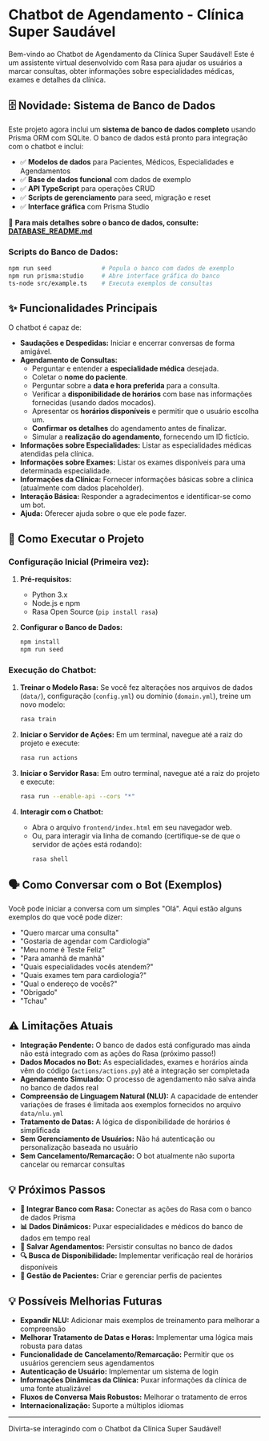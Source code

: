 # Chatbot de Agendamento - Clínica Super Saudável

Bem-vindo ao Chatbot de Agendamento da Clínica Super Saudável! Este é um assistente virtual desenvolvido com Rasa para ajudar os usuários a marcar consultas, obter informações sobre especialidades médicas, exames e detalhes da clínica.

## 🗄️ Novidade: Sistema de Banco de Dados

Este projeto agora inclui um **sistema de banco de dados completo** usando Prisma ORM com SQLite. O banco de dados está pronto para integração com o chatbot e inclui:

- ✅ **Modelos de dados** para Pacientes, Médicos, Especialidades e Agendamentos
- ✅ **Base de dados funcional** com dados de exemplo
- ✅ **API TypeScript** para operações CRUD
- ✅ **Scripts de gerenciamento** para seed, migração e reset
- ✅ **Interface gráfica** com Prisma Studio

📖 **Para mais detalhes sobre o banco de dados, consulte: [DATABASE_README.md](DATABASE_README.md)**

### Scripts do Banco de Dados:
```bash
npm run seed              # Popula o banco com dados de exemplo
npm run prisma:studio     # Abre interface gráfica do banco
ts-node src/example.ts    # Executa exemplos de consultas
```

## ✨ Funcionalidades Principais

O chatbot é capaz de:

* **Saudações e Despedidas:** Iniciar e encerrar conversas de forma amigável.
* **Agendamento de Consultas:**
    * Perguntar e entender a **especialidade médica** desejada.
    * Coletar o **nome do paciente**.
    * Perguntar sobre a **data e hora preferida** para a consulta.
    * Verificar a **disponibilidade de horários** com base nas informações fornecidas (usando dados mocados).
    * Apresentar os **horários disponíveis** e permitir que o usuário escolha um.
    * **Confirmar os detalhes** do agendamento antes de finalizar.
    * Simular a **realização do agendamento**, fornecendo um ID fictício.
* **Informações sobre Especialidades:** Listar as especialidades médicas atendidas pela clínica.
* **Informações sobre Exames:** Listar os exames disponíveis para uma determinada especialidade.
* **Informações da Clínica:** Fornecer informações básicas sobre a clínica (atualmente com dados placeholder).
* **Interação Básica:** Responder a agradecimentos e identificar-se como um bot.
* **Ajuda:** Oferecer ajuda sobre o que ele pode fazer.

## 🚀 Como Executar o Projeto

### Configuração Inicial (Primeira vez):

1.  **Pré-requisitos:**
    * Python 3.x
    * Node.js e npm
    * Rasa Open Source (`pip install rasa`)

2.  **Configurar o Banco de Dados:**
    ```bash
    npm install
    npm run seed
    ```

### Execução do Chatbot:

1.  **Treinar o Modelo Rasa:**
    Se você fez alterações nos arquivos de dados (`data/`), configuração (`config.yml`) ou domínio (`domain.yml`), treine um novo modelo:
    ```bash
    rasa train
    ```

2.  **Iniciar o Servidor de Ações:**
    Em um terminal, navegue até a raiz do projeto e execute:
    ```bash
    rasa run actions
    ```

3.  **Iniciar o Servidor Rasa:**
    Em outro terminal, navegue até a raiz do projeto e execute:
    ```bash
    rasa run --enable-api --cors "*"
    ```

4.  **Interagir com o Chatbot:**
    * Abra o arquivo `frontend/index.html` em seu navegador web.
    * Ou, para interagir via linha de comando (certifique-se de que o servidor de ações está rodando):
        ```bash
        rasa shell
        ```

## 🗣️ Como Conversar com o Bot (Exemplos)

Você pode iniciar a conversa com um simples "Olá". Aqui estão alguns exemplos do que você pode dizer:

* "Quero marcar uma consulta"
* "Gostaria de agendar com Cardiologia"
* "Meu nome é Teste Feliz"
* "Para amanhã de manhã"
* "Quais especialidades vocês atendem?"
* "Quais exames tem para cardiologia?"
* "Qual o endereço de vocês?"
* "Obrigado"
* "Tchau"

## ⚠️ Limitações Atuais

* **Integração Pendente:** O banco de dados está configurado mas ainda não está integrado com as ações do Rasa (próximo passo!)
* **Dados Mocados no Bot:** As especialidades, exames e horários ainda vêm do código (`actions/actions.py`) até a integração ser completada
* **Agendamento Simulado:** O processo de agendamento não salva ainda no banco de dados real
* **Compreensão de Linguagem Natural (NLU):** A capacidade de entender variações de frases é limitada aos exemplos fornecidos no arquivo `data/nlu.yml`
* **Tratamento de Datas:** A lógica de disponibilidade de horários é simplificada
* **Sem Gerenciamento de Usuários:** Não há autenticação ou personalização baseada no usuário
* **Sem Cancelamento/Remarcação:** O bot atualmente não suporta cancelar ou remarcar consultas

## 💡 Próximos Passos

* **🔗 Integrar Banco com Rasa:** Conectar as ações do Rasa com o banco de dados Prisma
* **📊 Dados Dinâmicos:** Puxar especialidades e médicos do banco de dados em tempo real
* **💾 Salvar Agendamentos:** Persistir consultas no banco de dados
* **🔍 Busca de Disponibilidade:** Implementar verificação real de horários disponíveis
* **👤 Gestão de Pacientes:** Criar e gerenciar perfis de pacientes

## 💡 Possíveis Melhorias Futuras

* **Expandir NLU:** Adicionar mais exemplos de treinamento para melhorar a compreensão
* **Melhorar Tratamento de Datas e Horas:** Implementar uma lógica mais robusta para datas
* **Funcionalidade de Cancelamento/Remarcação:** Permitir que os usuários gerenciem seus agendamentos
* **Autenticação de Usuário:** Implementar um sistema de login
* **Informações Dinâmicas da Clínica:** Puxar informações da clínica de uma fonte atualizável
* **Fluxos de Conversa Mais Robustos:** Melhorar o tratamento de erros
* **Internacionalização:** Suporte a múltiplos idiomas

---

Divirta-se interagindo com o Chatbot da Clínica Super Saudável!